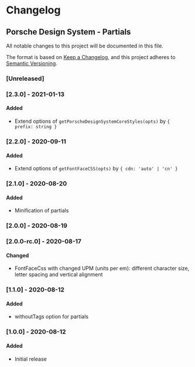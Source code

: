 # Changelog
 
## Porsche Design System - Partials
All notable changes to this project will be documented in this file.

The format is based on [Keep a Changelog](https://keepachangelog.com/en/1.0.0/),
and this project adheres to [Semantic Versioning](https://semver.org/spec/v2.0.0.html).

### [Unreleased]

### [2.3.0] - 2021-01-13

#### Added
- Extend options of `getPorscheDesignSystemCoreStyles(opts)` by `{ prefix: string }`

### [2.2.0] - 2020-09-11

#### Added
- Extend options of `getFontFaceCSS(opts)` by `{ cdn: 'auto' | 'cn' }`

### [2.1.0] - 2020-08-20

#### Added
- Minification of partials

### [2.0.0] - 2020-08-19

### [2.0.0-rc.0] - 2020-08-17

#### Changed
- FontFaceCss with changed UPM (units per em): different character size, letter spacing and vertical alignment

### [1.1.0] - 2020-08-12

#### Added
- withoutTags option for partials

### [1.0.0] - 2020-08-12

#### Added
- Initial release